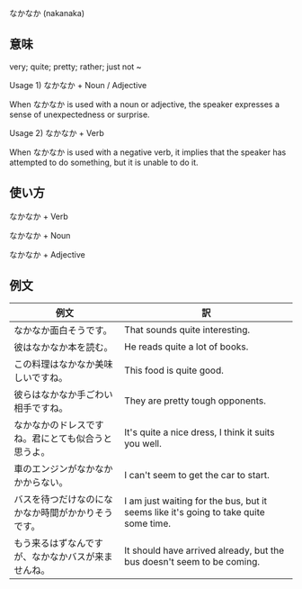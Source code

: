 なかなか (nakanaka)

## 意味
very; quite; pretty; rather; just not ~

Usage 1) なかなか + Noun / Adjective

When なかなか is used with a noun or adjective, the speaker expresses a sense of unexpectedness or surprise.

Usage 2) なかなか + Verb

When なかなか is used with a negative verb, it implies that the speaker has attempted to do something, but it is unable to do it.



## 使い方

なかなか	+   Verb

なかなか	+   Noun

なかなか	+   Adjective

## 例文

|例文|訳|
| --- | --- |
|なかなか面白そうです。|That sounds quite interesting.|
|彼はなかなか本を読む。|He reads quite a lot of books.|
|この料理はなかなか美味しいですね。|This food is quite good.|
|彼らはなかなか手ごわい相手ですね。|They are pretty tough opponents.|
|なかなかのドレスですね。君にとても似合うと思うよ。|It's quite a nice dress, I think it suits you well.|
|車のエンジンがなかなかかからない。|I can't seem to get the car to start.|
|バスを待つだけなのになかなか時間がかかりそうです。|I am just waiting for the bus, but it seems like it's going to take quite some time.|
|もう来るはずなんですが、なかなかバスが来ませんね。|It should have arrived already, but the bus doesn't seem to be coming. |